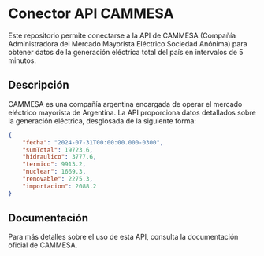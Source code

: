 # Conector API CAMMESA

Este repositorio permite conectarse a la API de CAMMESA (Compañía Administradora del Mercado Mayorista Eléctrico Sociedad Anónima) para obtener datos de la generación eléctrica total del país en intervalos de 5 minutos.

## Descripción

CAMMESA es una compañía argentina encargada de operar el mercado eléctrico mayorista de Argentina. La API proporciona datos detallados sobre la generación eléctrica, desglosada de la siguiente forma:

```json
{
    "fecha": "2024-07-31T00:00:00.000-0300",
    "sumTotal": 19723.6,
    "hidraulico": 3777.6,
    "termico": 9913.2,
    "nuclear": 1669.3,
    "renovable": 2275.3,
    "importacion": 2088.2
}
```

## Documentación
Para más detalles sobre el uso de esta API, consulta la documentación oficial de CAMMESA.
